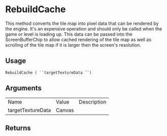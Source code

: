 # RebuildCache

This method converts the tile map into pixel data that can be rendered by the engine. It's an expensive operation and should only be called when the game or level is loading up. This data can be passed into the ScreenBufferChip to allow cached rendering of the tile map as well as scrolling of the tile map if it is larger then the screen's resolution.

## Usage

`RebuildCache ( ``targetTextureData ``)`

## Arguments

<table>
  <tr>
    <td>Name</td>
    <td>Value</td>
    <td>Description</td>
  </tr>
  <tr>
    <td>targetTextureData</td>
    <td>Canvas</td>
    <td></td>
  </tr>
</table>


## Returns

